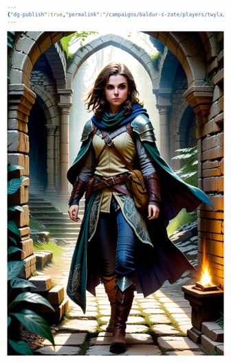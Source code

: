 ```yaml
---
{"dg-publish":true,"permalink":"/campaigns/baldur-s-zate/players/twyla/","dgPassFrontmatter":true}
---
```


![attachments/twyla_pic.jpeg|twyla_pic|300](/img/user/attachments/twyla_pic.jpeg)
